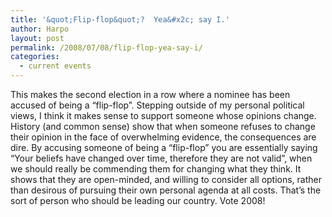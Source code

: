 ```yaml
---
title: '&quot;Flip-flop&quot;?  Yea&#x2c; say I.'
author: Harpo
layout: post
permalink: /2008/07/08/flip-flop-yea-say-i/
categories:
  - current events
---
```

This makes the second election in a row where a nominee has been accused of being a &#8220;flip-flop&#8221;. Stepping outside of my personal political views, I think it makes sense to support someone whose opinions change. History (and common sense) show that when someone refuses to change their opinion in the face of overwhelming evidence, the consequences are dire. By accusing someone of being a &#8220;flip-flop&#8221; you are essentially saying &#8220;Your beliefs have changed over time, therefore they are not valid&#8221;, when we should really be commending them for changing what they think. It shows that they are open-minded, and willing to consider all options, rather than desirous of pursuing their own personal agenda at all costs. That&#8217;s the sort of person who should be leading our country. Vote 2008!